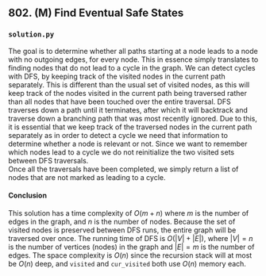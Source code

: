 ## 802. (M) Find Eventual Safe States

### `solution.py`
The goal is to determine whether all paths starting at a node leads to a node with no outgoing edges, for every node. This in essence simply translates to finding nodes that do not lead to a cycle in the graph. We can detect cycles with DFS, by keeping track of the visited nodes in the current path separately. This is different than the usual set of visited nodes, as this will keep track of the nodes visited in the current path being traversed rather than all nodes that have been touched over the entire traversal. DFS traverses down a path until it terminates, after which it will backtrack and traverse down a branching path that was most recently ignored. Due to this, it is essential that we keep track of the traversed nodes in the current path separately as in order to detect a cycle we need that information to determine whether a node is relevant or not. Since we want to remember which nodes lead to a cycle we do not reinitialize the two visited sets between DFS traversals.  
Once all the traversals have been completed, we simply return a list of nodes that are not marked as leading to a cycle.  

#### Conclusion
This solution has a time complexity of $O(m+n)$ where $m$ is the number of edges in the graph, and $n$ is the number of nodes. Because the set of visited nodes is preserved between DFS runs, the entire graph will be traversed over once. The running time of DFS is $O(|V|+|E|)$, where $|V| = n$ is the number of vertices (nodes) in the graph and $|E| = m$ is the number of edges. The space complexity is $O(n)$ since the recursion stack will at most be $O(n)$ deep, and `visited` and `cur_visited` both use $O(n)$ memory each.  
  

